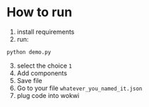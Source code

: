 # How to run
1. install requirements
2. run:
```bash 
python demo.py
```
3. select the choice `1`
4. Add components
5. Save file
6. Go to your file `whatever_you_named_it.json`
7. plug code into wokwi